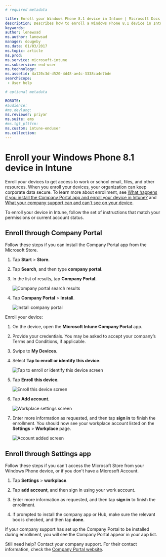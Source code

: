 ```yaml
---
# required metadata

title: Enroll your Windows Phone 8.1 device in Intune | Microsoft Docs  
description: Describes how to enroll a Windows Phone 8.1 device in Intune
keywords:
author: lenewsad
ms.author: lanewsad
manager: dougeby
ms.date: 01/03/2017
ms.topic: article
ms.prod:
ms.service: microsoft-intune
ms.subservice: end-user
ms.technology:
ms.assetid: 4a120c3d-d520-4d48-ae4c-3338ca4e7bde
searchScope:
 - User help

# optional metadata

ROBOTS:  
#audience:
#ms.devlang:
ms.reviewer: priyar
ms.suite: ems
#ms.tgt_pltfrm:
ms.custom: intune-enduser
ms.collection: 
---
```



# Enroll your Windows Phone 8.1 device in Intune  

Enroll your devices to get access to work or school email, files, and other resources. When you enroll your devices, your organization can keep corporate data secure. To learn more about enrollment, see [What happens if you install the Company Portal app and enroll your device in Intune?](what-happens-if-you-install-the-company-portal-app-and-enroll-your-device-in-intune-windows.md) and [What your company support can and can't see on your device](what-info-can-your-company-see-when-you-enroll-your-device-in-intune.md).  

To enroll your device in Intune, follow the set of instructions that match your permissions or current account status.

## Enroll through Company Portal  
Follow these steps if you can install the Company Portal app from the Microsoft Store. 

1. Tap **Start** > **Store**.  

2. Tap **Search**, and then type **company portal**.  

3. In the list of results, tap **Company Portal**.  


    ![Company portal search results](./media/WP81-1-CP-search-store-v2.png)  

4. Tap **Company Portal**  &gt; **Install**.  


    ![Install company portal](./media/WP81-2-CP-install-v2.png)  

Enroll your device:  

1. On the device, open the **Microsoft Intune Company Portal** app.  


2. Provide your credentials. You may be asked to accept your company’s Terms and Conditions, if applicable.  

3. Swipe to **My Devices**.  

4. Select **Tap to enroll or identify this device**.  


    ![Tap to enroll or identify this device screen](./media/WP81-enroll-1-swipe-my-devices.png)  

5. Tap **Enroll this device**.  


    ![Enroll this device screen](./media/WP81-enroll-2-enroll-this-device.png)  

6. Tap **Add account**.  


    ![Workplace settings screen](./media/WP81-enroll-3-workplace-add-acct.png)  

7. Enter more information as requested, and then tap **sign in** to finish the enrollment. You should now see your workplace account listed on the **Settings** &gt; **Workplace** page.  


    ![Account added screen](./media/WP81-enroll-4-account-added.png)  

## Enroll through Settings app  
Follow these steps if you can't access the Microsoft Store from your Windows Phone device, or if you don't have a Microsoft Account.

1. Tap  **Settings** &gt; **workplace**.  

2. Tap **add account**, and then sign in using your work account.  

3. Enter more information as requested, and then tap **sign in** to finish the enrollment.  

4. If prompted to install the company app or Hub, make sure the relevant box is checked, and then tap **done**.  

If your company support has set up the Company Portal to be installed during enrollment, you will see the Company Portal appear in your app list.  

Still need help? Contact your company support. For their contact information, check the [Company Portal website](https://go.microsoft.com/fwlink/?linkid=2010980).
